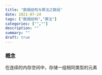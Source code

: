 ```yaml
---
title: "数据结构与算法之数组"
date: 2021-07-24
tags: ["数据结构","算法"]
categories: ["",""]
description: ""
summary: ""
draft: true
---
```


### 概念

在连续的内存空间中，存储一组相同类型的元素

